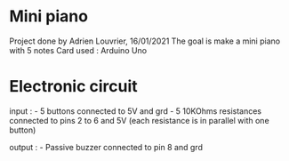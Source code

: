 # Mini piano

Project done by Adrien Louvrier, 16/01/2021
The goal is make a mini piano with 5 notes
Card used : Arduino Uno

# Electronic circuit
input : 
	- 5 buttons connected to 5V and grd
	- 5 10KOhms resistances connected to pins 2 to 6 and 5V (each resistance is in parallel with one button) 
	
output : 
	- Passive buzzer connected to pin 8 and grd